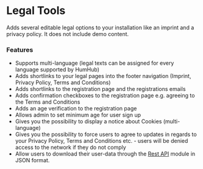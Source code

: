 # Legal Tools

Adds several editable legal options to your installation like an imprint and a privacy policy. It does not include demo content.

### Features

- Supports multi-language (legal texts can be assigned for every language supported by HumHub)
- Adds shortlinks to your legal pages into the footer navigation (Imprint, Privacy Policy, Terms and Conditions)
- Adds shortlinks to the registration page and the registrations emails
- Adds confirmation checkboxes to the registration page e.g. agreeing to the Terms and Conditions
- Adds an age verification to the registration page
- Allows admin to set minimum age for user sign up
- Gives you the possibility to display a notice about Cookies (multi-language)
- Gives you the possibility to force users to agree to updates in regards to your Privacy Policy, Terms and Conditions etc. - users will be denied access to the network if they do not comply
- Allow users to download their user-data through the [Rest API](https://marketplace.humhub.com/module/rest/description) module in JSON format.
